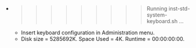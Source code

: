 * >>>>>>>>> Running inst-std-system-keyboard.sh ...
  * Insert keyboard configuration in Administration menu.
  * Disk size = 5285692K. Space Used = 4K. Runtime = 00:00:00:00.

